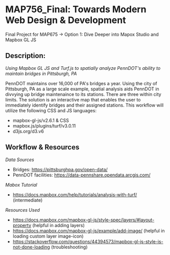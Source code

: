# MAP756_Final: Towards Modern Web Design & Development
Final Project for MAP675 -> Option 1: Dive Deeper into Mapox Studio and Mapbox GL JS
## Description:
*Using Mapbox GL JS and Turf.js to spatially analyze PennDOT's ability to maintain bridges in Pittsburgh, PA*

PennDOT maintains over 16,000 of PA's bridges a year. Using the city of Pittsburgh, PA as a large scale example, spatial analysis aids PennDOT in divvying up bridge maintenaince to its stations. There are three within city limits. The solution is an interactive map that enables the user to immediately identify bridges and their assigned stations. This workflow will utilize the following CSS and JS languages:

+ mapbox-gl-js/v2.6.1 & CSS
+ mapbox.js/plugins/turf/v3.0.11
+ d3js.org/d3.v6

## Workflow & Resources
*Data Sources*
+ Bridges: https://pittsburghpa.gov/open-data/
+ PennDOT facilities: https://data-pennshare.opendata.arcgis.com/

*Mabox Tutorial*
+ https://docs.mapbox.com/help/tutorials/analysis-with-turf/ (intermediate)

*Resources Used*
+ https://docs.mapbox.com/mapbox-gl-js/style-spec/layers/#layout-property (helpful in adding layers)
+ https://docs.mapbox.com/mapbox-gl-js/example/add-image/ (helpful in loading custom layer image-icon)
+ https://stackoverflow.com/questions/44394573/mapbox-gl-js-style-is-not-done-loading (troubleshooting)